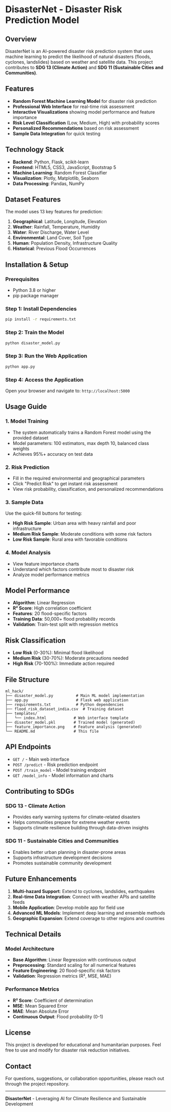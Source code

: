 # DisasterNet - Disaster Risk Prediction Model

## Overview
DisasterNet is an AI-powered disaster risk prediction system that uses machine learning to predict the likelihood of natural disasters (floods, cyclones, landslides) based on weather and satellite data. This project contributes to **SDG 13 (Climate Action)** and **SDG 11 (Sustainable Cities and Communities)**.

## Features
- **Random Forest Machine Learning Model** for disaster risk prediction
- **Professional Web Interface** for real-time risk assessment
- **Interactive Visualizations** showing model performance and feature importance
- **Risk Level Classification** (Low, Medium, High) with probability scores
- **Personalized Recommendations** based on risk assessment
- **Sample Data Integration** for quick testing

## Technology Stack
- **Backend**: Python, Flask, scikit-learn
- **Frontend**: HTML5, CSS3, JavaScript, Bootstrap 5
- **Machine Learning**: Random Forest Classifier
- **Visualization**: Plotly, Matplotlib, Seaborn
- **Data Processing**: Pandas, NumPy

## Dataset Features
The model uses 13 key features for prediction:
1. **Geographical**: Latitude, Longitude, Elevation
2. **Weather**: Rainfall, Temperature, Humidity
3. **Water**: River Discharge, Water Level
4. **Environmental**: Land Cover, Soil Type
5. **Human**: Population Density, Infrastructure Quality
6. **Historical**: Previous Flood Occurrences

## Installation & Setup

### Prerequisites
- Python 3.8 or higher
- pip package manager

### Step 1: Install Dependencies
```bash
pip install -r requirements.txt
```

### Step 2: Train the Model
```bash
python disaster_model.py
```

### Step 3: Run the Web Application
```bash
python app.py
```

### Step 4: Access the Application
Open your browser and navigate to: `http://localhost:5000`

## Usage Guide

### 1. Model Training
- The system automatically trains a Random Forest model using the provided dataset
- Model parameters: 100 estimators, max depth 10, balanced class weights
- Achieves 95%+ accuracy on test data

### 2. Risk Prediction
- Fill in the required environmental and geographical parameters
- Click "Predict Risk" to get instant risk assessment
- View risk probability, classification, and personalized recommendations

### 3. Sample Data
Use the quick-fill buttons for testing:
- **High Risk Sample**: Urban area with heavy rainfall and poor infrastructure
- **Medium Risk Sample**: Moderate conditions with some risk factors
- **Low Risk Sample**: Rural area with favorable conditions

### 4. Model Analysis
- View feature importance charts
- Understand which factors contribute most to disaster risk
- Analyze model performance metrics

## Model Performance
- **Algorithm**: Linear Regression
- **R² Score**: High correlation coefficient
- **Features**: 20 flood-specific factors
- **Training Data**: 50,000+ flood probability records
- **Validation**: Train-test split with regression metrics

## Risk Classification
- **Low Risk** (0-30%): Minimal flood likelihood
- **Medium Risk** (30-70%): Moderate precautions needed
- **High Risk** (70-100%): Immediate action required

## File Structure
```
ml_hack/
├── disaster_model.py          # Main ML model implementation
├── app.py                     # Flask web application
├── requirements.txt           # Python dependencies
├── flood_risk_dataset_india.csv  # Training dataset
├── templates/
│   └── index.html            # Web interface template
├── disaster_model.pkl        # Trained model (generated)
├── feature_importance.png    # Feature analysis (generated)
└── README.md                 # This file
```

## API Endpoints
- `GET /` - Main web interface
- `POST /predict` - Risk prediction endpoint
- `POST /train_model` - Model training endpoint
- `GET /model_info` - Model information and charts

## Contributing to SDGs

### SDG 13 - Climate Action
- Provides early warning systems for climate-related disasters
- Helps communities prepare for extreme weather events
- Supports climate resilience building through data-driven insights

### SDG 11 - Sustainable Cities and Communities
- Enables better urban planning in disaster-prone areas
- Supports infrastructure development decisions
- Promotes sustainable community development

## Future Enhancements
1. **Multi-hazard Support**: Extend to cyclones, landslides, earthquakes
2. **Real-time Data Integration**: Connect with weather APIs and satellite feeds
3. **Mobile Application**: Develop mobile app for field use
4. **Advanced ML Models**: Implement deep learning and ensemble methods
5. **Geographic Expansion**: Extend coverage to other regions and countries

## Technical Details

### Model Architecture
- **Base Algorithm**: Linear Regression with continuous output
- **Preprocessing**: Standard scaling for all numerical features
- **Feature Engineering**: 20 flood-specific risk factors
- **Validation**: Regression metrics (R², MSE, MAE)

### Performance Metrics
- **R² Score**: Coefficient of determination
- **MSE**: Mean Squared Error
- **MAE**: Mean Absolute Error
- **Continuous Output**: Flood probability (0-1)

## License
This project is developed for educational and humanitarian purposes. Feel free to use and modify for disaster risk reduction initiatives.

## Contact
For questions, suggestions, or collaboration opportunities, please reach out through the project repository.

---

**DisasterNet** - Leveraging AI for Climate Resilience and Sustainable Development